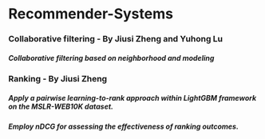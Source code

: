 # Recommender-Systems
### Collaborative filtering - By Jiusi Zheng and Yuhong Lu
##### Collaborative filtering based on neighborhood and modeling
### Ranking - By Jiusi Zheng
##### Apply a pairwise learning-to-rank approach within LightGBM framework on the MSLR-WEB10K dataset.
##### Employ nDCG for assessing the effectiveness of ranking outcomes.
